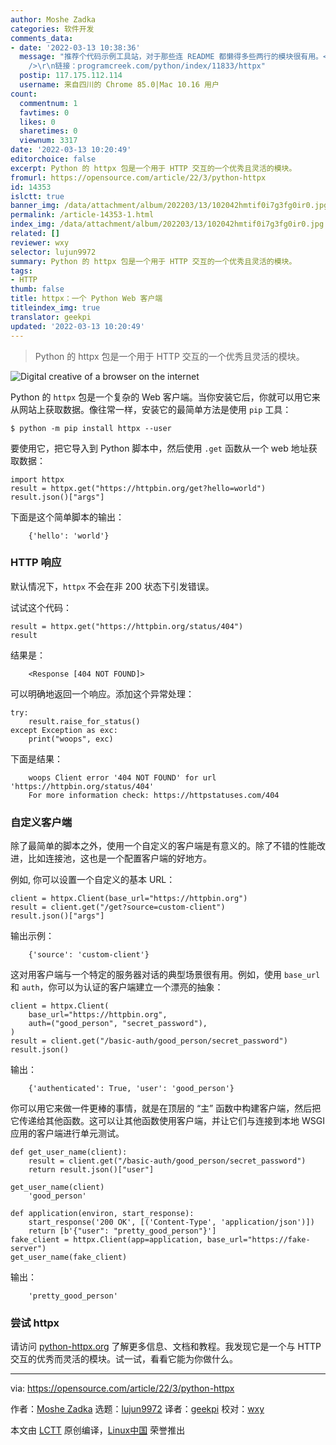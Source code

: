 ```yaml
---
author: Moshe Zadka
categories: 软件开发
comments_data:
- date: '2022-03-13 10:38:36'
  message: "推荐个代码示例工具站，对于那些连 README 都懒得多些两行的模块很有用。<br />\r\n<br />\r\n本文的 httpx 模块：<br
    />\r\n链接：programcreek.com/python/index/11833/httpx"
  postip: 117.175.112.114
  username: 来自四川的 Chrome 85.0|Mac 10.16 用户
count:
  commentnum: 1
  favtimes: 0
  likes: 0
  sharetimes: 0
  viewnum: 3317
date: '2022-03-13 10:20:49'
editorchoice: false
excerpt: Python 的 httpx 包是一个用于 HTTP 交互的一个优秀且灵活的模块。
fromurl: https://opensource.com/article/22/3/python-httpx
id: 14353
islctt: true
banner_img: /data/attachment/album/202203/13/102042hmtif0i7g3fg0ir0.jpg
permalink: /article-14353-1.html
index_img: /data/attachment/album/202203/13/102042hmtif0i7g3fg0ir0.jpg.thumb.jpg
related: []
reviewer: wxy
selector: lujun9972
summary: Python 的 httpx 包是一个用于 HTTP 交互的一个优秀且灵活的模块。
tags:
- HTTP
thumb: false
title: httpx：一个 Python Web 客户端
titleindex_img: true
translator: geekpi
updated: '2022-03-13 10:20:49'
---
```



> 
> Python 的 httpx 包是一个用于 HTTP 交互的一个优秀且灵活的模块。
> 
> 
> 


![](/data/attachment/album/202203/13/102042hmtif0i7g3fg0ir0.jpg "Digital creative of a browser on the internet")


Python 的 `httpx` 包是一个复杂的 Web 客户端。当你安装它后，你就可以用它来从网站上获取数据。像往常一样，安装它的最简单方法是使用 `pip` 工具：



```
$ python -m pip install httpx --user

```

要使用它，把它导入到 Python 脚本中，然后使用 `.get` 函数从一个 web 地址获取数据：



```
import httpx
result = httpx.get("https://httpbin.org/get?hello=world")
result.json()["args"]

```

下面是这个简单脚本的输出：



```
    {'hello': 'world'}

```

### HTTP 响应


默认情况下，`httpx` 不会在非 200 状态下引发错误。


试试这个代码：



```
result = httpx.get("https://httpbin.org/status/404")
result

```

结果是：



```
    <Response [404 NOT FOUND]>

```

可以明确地返回一个响应。添加这个异常处理：



```
try:
    result.raise_for_status()
except Exception as exc:
    print("woops", exc)

```

下面是结果：



```
    woops Client error '404 NOT FOUND' for url 'https://httpbin.org/status/404'
    For more information check: https://httpstatuses.com/404

```

### 自定义客户端


除了最简单的脚本之外，使用一个自定义的客户端是有意义的。除了不错的性能改进，比如连接池，这也是一个配置客户端的好地方。


例如, 你可以设置一个自定义的基本 URL：



```
client = httpx.Client(base_url="https://httpbin.org")
result = client.get("/get?source=custom-client")
result.json()["args"]

```

输出示例：



```
    {'source': 'custom-client'}

```

这对用客户端与一个特定的服务器对话的典型场景很有用。例如，使用 `base_url` 和 `auth`，你可以为认证的客户端建立一个漂亮的抽象：



```
client = httpx.Client(
    base_url="https://httpbin.org",
    auth=("good_person", "secret_password"),
)
result = client.get("/basic-auth/good_person/secret_password")
result.json()

```

输出：



```
    {'authenticated': True, 'user': 'good_person'}

```

你可以用它来做一件更棒的事情，就是在顶层的 “主” 函数中构建客户端，然后把它传递给其他函数。这可以让其他函数使用客户端，并让它们与连接到本地 WSGI 应用的客户端进行单元测试。



```
def get_user_name(client):
    result = client.get("/basic-auth/good_person/secret_password")
    return result.json()["user"]

get_user_name(client)
    'good_person'

def application(environ, start_response):
    start_response('200 OK', [('Content-Type', 'application/json')])
    return [b'{"user": "pretty_good_person"}']
fake_client = httpx.Client(app=application, base_url="https://fake-server")
get_user_name(fake_client)

```

输出：



```
    'pretty_good_person'

```

### 尝试 httpx


请访问 [python-httpx.org](https://www.python-httpx.org/) 了解更多信息、文档和教程。我发现它是一个与 HTTP 交互的优秀而灵活的模块。试一试，看看它能为你做什么。




---


via: <https://opensource.com/article/22/3/python-httpx>


作者：[Moshe Zadka](https://opensource.com/users/moshez) 选题：[lujun9972](https://github.com/lujun9972) 译者：[geekpi](https://github.com/geekpi) 校对：[wxy](https://github.com/wxy)


本文由 [LCTT](https://github.com/LCTT/TranslateProject) 原创编译，[Linux中国](https://linux.cn/) 荣誉推出